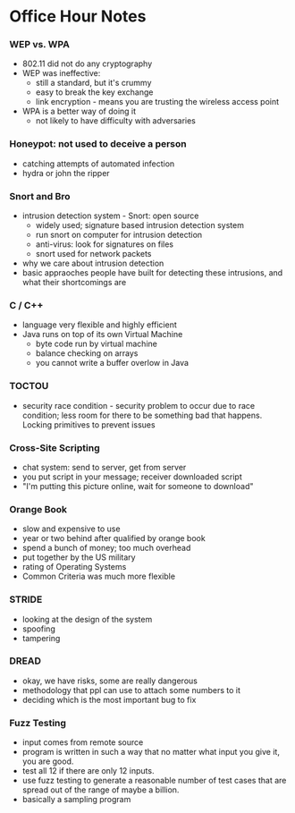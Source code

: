 # Office Hour Notes

### WEP vs. WPA

* 802.11 did not do any cryptography
* WEP was ineffective:
	* still a standard, but it's crummy
	* easy to break the key exchange
	* link encryption - means you are trusting the wireless access point
* WPA is a better way of doing it
	* not likely to have difficulty with adversaries

### Honeypot: not used to deceive a person

* catching attempts of automated infection
* hydra or john the ripper

### Snort and Bro

* intrusion detection system - Snort: open source
	* widely used; signature based intrusion detection system
	* run snort on computer for intrusion detection
	* anti-virus: look for signatures on files
	* snort used for network packets
* why we care about intrusion detection
* basic appraoches people have built for detecting these intrusions, and what their shortcomings are

### C / C++

* language very flexible and highly efficient
* Java runs on top of its own Virtual Machine
	* byte code run by virtual machine
	* balance checking on arrays
	* you cannot write a buffer overlow in Java

### TOCTOU 

* security race condition - security problem to occur due to race condition; less room for there to be something bad that happens. Locking primitives to prevent issues

### Cross-Site Scripting

* chat system: send to server, get from server
* you put script in your message; receiver downloaded script
* "I'm putting this picture online, wait for someone to download"

### Orange Book

* slow and expensive to use
* year or two behind after qualified by orange book
* spend a bunch of money; too much overhead
* put together by the US military
* rating of Operating Systems
* Common Criteria was much more flexible

### STRIDE

* looking at the design of the system
* spoofing
* tampering

### DREAD

* okay, we have risks, some are really dangerous
* methodology that ppl can use to attach some numbers to it
* deciding which is the most important bug to fix

### Fuzz Testing

* input comes from remote source
* program is written in such a way that no matter what input you give it, you are good.
* test all 12 if there are only 12 inputs.
* use fuzz testing to generate a reasonable number of test cases that are spread out of the range of maybe a billion. 
* basically a sampling program 
